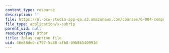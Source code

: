 ```yaml
---
content_type: resource
description: ''
file: https://ol-ocw-studio-app-qa.s3.amazonaws.com/courses/6-004-computation-structures-spring-2017/46e88de0c7975c88afb809b86540991d_2JxUXSG9rKo.vtt
file_type: application/x-subrip
parent_uid: null
resourcetype: Other
title: 3play caption file
uid: 46e88de0-c797-5c88-afb8-09b86540991d
---
```

